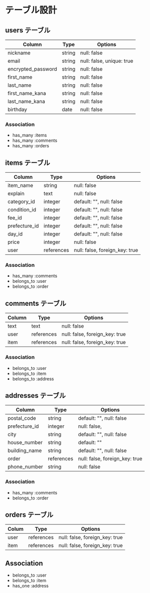 # テーブル設計

## users テーブル
| Column             | Type   | Options                   |
| ------------------ | ------ | ------------------------- |
| nickname           | string | null: false               |
| email              | string | null: false, unique: true |
| encrypted_password | string | null: false               |
| first_name         | string | null: false               |
| last_name          | string | null: false               |
| first_name_kana    | string | null: false               |
| last_name_kana     | string | null: false               |
| birthday           | date   | null: false               |

### Association
- has_many :items
- has_many :comments 
- has_many :orders


## items テーブル
| Column        | Type            | Options                        |
| ------------- | --------------- | ------------------------------ |
| item_name     | string          | null: false                    |
| explain       | text            | null: false                    |
| category_id   | integer         | default: "", null: false       |
| condition_id  | integer         | default: "", null: false       |
| fee_id        | integer         | default: "", null: false       |
| prefecture_id | integer         | default: "", null: false       |
| day_id        | integer         | default: "", null: false       |
| price         | integer         | null: false                    |
| user          | references      | null: false, foreign_key: true |
### Association
- has_many :comments
- belongs_to :user
- belongs_to :order


## comments テーブル
| Column    | Type       | Options                        |
| --------- | ---------- | ------------------------------ |
| text      | text       | null: false                    |
| user      | references | null: false, foreign_key: true |
| item      | references | null: false, foreign_key: true |

### Association
- belongs_to :user
- belongs_to :item
- belongs_to :address


## addresses テーブル
| Column        | Type            | Options                        |
| ------------- | --------------- | ------------------------------ |
| postal_code   | string          | default: "", null: false       |
| prefecture_id | integer         | null: false,                   |
| city          | string          | default: "", null: false       |
| house_number  | string          | default: ""                    |
| building_name | string          | default: "", null: false       |
| order         | references      | null: false, foreign_key: true |
| phone_number  | string          | null: false                    |

### Association
- has_many :comments
- belongs_to :order

## orders テーブル
| Colum | Type       | Options                        |
| ----- | ---------- | ------------------------------ |
| user  | references | null: false, foreign_key: true |
| item  | references | null: false, foreign_key: true |

## Association
- belongs_to :user
- belongs_to :item
- has_one :address